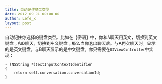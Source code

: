 ```yaml
---
title: 自动记住键盘类型
date: 2017-09-01 00:00:00
author: Lefe_x
layout: post
---
```


自动记住你选择的键盘类型。比如在【密语】中，你和A聊天用英文，切换到英文键盘；和B聊天，切换到中文键盘；那么当你退出聊天后。与A再次聊天时，显示的是英文键盘，与B聊天显示的是中文键盘。你只需要在`UIViewController`中实现：

```objc
- (NSString *)textInputContextIdentifier
{
    return self.conversation.conversationId;
}
```
